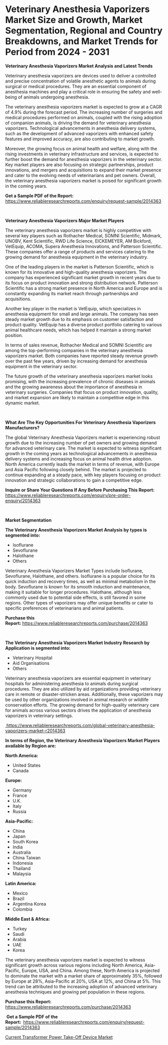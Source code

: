 <p><h1>Veterinary Anesthesia Vaporizers Market Size and Growth, Market Segmentation, Regional and Country Breakdowns, and Market Trends for Period from 2024 -  2031</h1></p><p><strong>Veterinary Anesthesia Vaporizers Market Analysis and Latest Trends</strong></p>
<p><p>Veterinary anesthesia vaporizers are devices used to deliver a controlled and precise concentration of volatile anesthetic agents to animals during surgical or medical procedures. They are an essential component of anesthesia machines and play a critical role in ensuring the safety and well-being of animals undergoing anesthesia.</p><p>The veterinary anesthesia vaporizers market is expected to grow at a CAGR of 4.9% during the forecast period. The increasing number of surgeries and medical procedures performed on animals, coupled with the rising adoption of companion animals, is driving the demand for veterinary anesthesia vaporizers. Technological advancements in anesthesia delivery systems, such as the development of advanced vaporizers with enhanced safety features and improved accuracy, are also contributing to market growth.</p><p>Moreover, the growing focus on animal health and welfare, along with the rising investments in veterinary infrastructure and services, is expected to further boost the demand for anesthesia vaporizers in the veterinary sector. Key market players are also focusing on strategic partnerships, product innovations, and mergers and acquisitions to expand their market presence and cater to the evolving needs of veterinarians and pet owners. Overall, the veterinary anesthesia vaporizers market is poised for significant growth in the coming years.</p></p>
<p><strong>Get a Sample PDF of the Report:&nbsp;</strong> <a href="https://www.reliableresearchreports.com/enquiry/request-sample/2014363">https://www.reliableresearchreports.com/enquiry/request-sample/2014363</a></p>
<p>&nbsp;</p>
<p><strong>Veterinary Anesthesia Vaporizers Major Market Players</strong></p>
<p><p>The veterinary anesthesia vaporizers market is highly competitive with several key players such as Rothacher Medical, SOMNI Scientific, Midmark, UNOBV, Kent Scientific, RWD Life Science, EICKEMEYER, AM Bickford, VetEquip, ACOMA, Supera Anesthesia Innovations, and Patterson Scientific. These companies offer a range of products and services catering to the growing demand for anesthesia equipment in the veterinary industry.</p><p>One of the leading players in the market is Patterson Scientific, which is known for its innovative and high-quality anesthesia vaporizers. The company has experienced significant market growth in recent years due to its focus on product innovation and strong distribution network. Patterson Scientific has a strong market presence in North America and Europe and is constantly expanding its market reach through partnerships and acquisitions.</p><p>Another key player in the market is VetEquip, which specializes in anesthesia equipment for small and large animals. The company has seen steady market growth due to its emphasis on customer satisfaction and product quality. VetEquip has a diverse product portfolio catering to various animal healthcare needs, which has helped it maintain a strong market position. </p><p>In terms of sales revenue, Rothacher Medical and SOMNI Scientific are among the top-performing companies in the veterinary anesthesia vaporizers market. Both companies have reported steady revenue growth over the past few years, driven by increasing demand for anesthesia equipment in the veterinary sector. </p><p>The future growth of the veterinary anesthesia vaporizers market looks promising, with the increasing prevalence of chronic diseases in animals and the growing awareness about the importance of anesthesia in veterinary surgeries. Companies that focus on product innovation, quality, and market expansion are likely to maintain a competitive edge in this dynamic market.</p></p>
<p>&nbsp;</p>
<p><strong>What Are The Key Opportunities For Veterinary Anesthesia Vaporizers Manufacturers?</strong></p>
<p><p>The global Veterinary Anesthesia Vaporizers market is experiencing robust growth due to the increasing number of pet owners and growing demand for advanced veterinary care. The market is expected to witness significant growth in the coming years as technological advancements in anesthesia delivery systems and increasing focus on animal health drive adoption. North America currently leads the market in terms of revenue, with Europe and Asia Pacific following closely behind. The market is projected to continue expanding at a steady pace, with key players focusing on product innovation and strategic collaborations to gain a competitive edge.</p></p>
<p><strong>Inquire or Share Your Questions If Any Before Purchasing This Report:</strong> <a href="https://www.reliableresearchreports.com/enquiry/pre-order-enquiry/2014363">https://www.reliableresearchreports.com/enquiry/pre-order-enquiry/2014363</a></p>
<p>&nbsp;</p>
<p><strong>Market Segmentation</strong></p>
<p><strong>The Veterinary Anesthesia Vaporizers Market Analysis by types is segmented into:</strong></p>
<p><ul><li>Isoflurane</li><li>Sevoflurane</li><li>Halothane</li><li>Others</li></ul></p>
<p><p>Veterinary Anesthesia Vaporizers Market Types include Isoflurane, Sevoflurane, Halothane, and others. Isoflurane is a popular choice for its quick induction and recovery times, as well as minimal metabolism in the body. Sevoflurane is known for its smooth induction and maintenance, making it suitable for longer procedures. Halothane, although less commonly used due to potential side effects, is still favored in some regions. Other types of vaporizers may offer unique benefits or cater to specific preferences of veterinarians and animal patients.</p></p>
<p><strong>Purchase this Report:&nbsp;</strong><a href="https://www.reliableresearchreports.com/purchase/2014363">https://www.reliableresearchreports.com/purchase/2014363</a></p>
<p>&nbsp;</p>
<p><strong>The Veterinary Anesthesia Vaporizers Market Industry Research by Application is segmented into:</strong></p>
<p><ul><li>Veterinary Hospital</li><li>Aid Organisations</li><li>Others</li></ul></p>
<p><p>Veterinary anesthesia vaporizers are essential equipment in veterinary hospitals for administering anesthesia to animals during surgical procedures. They are also utilized by aid organizations providing veterinary care in remote or disaster-stricken areas. Additionally, these vaporizers may be used by other organizations involved in animal research or wildlife conservation efforts. The growing demand for high-quality veterinary care for animals across various sectors drives the application of anesthesia vaporizers in veterinary settings.</p></p>
<p><a href="https://www.reliableresearchreports.com/global-veterinary-anesthesia-vaporizers-market-r2014363">&nbsp;https://www.reliableresearchreports.com/global-veterinary-anesthesia-vaporizers-market-r2014363</a></p>
<p><strong>In terms of Region, the Veterinary Anesthesia Vaporizers Market Players available by Region are:</strong></p>
<p>
    <p> <strong> North America: </strong>
        <ul>
            <li>United States</li>
            <li>Canada</li>
        </ul>
        </p> 
    <p> <strong> Europe: </strong>
        <ul>
            <li>Germany</li>
            <li>France</li>
            <li>U.K.</li>
            <li>Italy</li>
            <li>Russia</li>
        </ul>
        </p> 
    <p> <strong> Asia-Pacific: </strong>
        <ul>
            <li>China</li>
            <li>Japan</li>
            <li>South Korea</li>
            <li>India</li>
            <li>Australia</li>
            <li>China Taiwan</li>
            <li>Indonesia</li>
            <li>Thailand</li>
            <li>Malaysia</li>
        </ul>
        </p> 
    <p> <strong> Latin America: </strong>
        <ul>
            <li>Mexico</li>
            <li>Brazil</li>
            <li>Argentina Korea</li>
            <li>Colombia</li>
        </ul>
        </p> 
    <p> <strong> Middle East & Africa: </strong>
        <ul>
            <li>Turkey</li>
            <li>Saudi</li>
            <li>Arabia</li>
            <li>UAE</li>
            <li>Korea</li>
        </ul>
    </p>
    </p>
<p><p>The veterinary anesthesia vaporizers market is expected to witness significant growth across various regions including North America, Asia-Pacific, Europe, USA, and China. Among these, North America is projected to dominate the market with a market share of approximately 35%, followed by Europe at 28%, Asia-Pacific at 20%, USA at 12%, and China at 5%. This trend can be attributed to the increasing adoption of advanced veterinary anesthesia techniques and growing pet population in these regions.</p></p>
<p><strong>Purchase this Report: </strong><a href="https://www.reliableresearchreports.com/purchase/2014363">https://www.reliableresearchreports.com/purchase/2014363</a></p>
<p>&nbsp;<strong>Get a Sample PDF of the Report:&nbsp;&nbsp;</strong><a href="https://www.reliableresearchreports.com/enquiry/request-sample/2014363">https://www.reliableresearchreports.com/enquiry/request-sample/2014363</a></p>
<p><strong></strong></p>
<p><p><a href="https://github.com/kufem1/Market-Research-Report-List-3/blob/main/current-transformer-power-take-off-device-market.md">Current Transformer Power Take-Off Device Market</a></p></p>